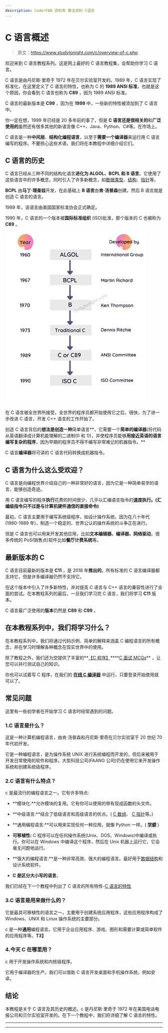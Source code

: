 ```yaml
---
description: CoderFAN 资料库 算法资料 C语言
---
```


# C 语言概述

> 原文：<https://www.studytonight.com/c/overview-of-c.php>

欢迎来到 C 语言教程系列。这是网上最好的 C 语言教程集，会帮助你学习 C 语言。

C 语言是由丹尼斯·里奇于 1972 年在贝尔实验室开发的。1989 年，C 语言实现了标准化，在这里定义了 C 语言的特性，也称为 C 的 **1989 ANSI 标准**，也就是这个原因，你会看到 C 语言也称为 **C89** ，因为 1989 ANSI 标准。

C 语言的最新版本是 **C99** ，因为在 **1999** 中，一些新的特性被添加到了 C 语言中。

你一定在想，1999 年已经是 20 多年前的事了，但是 **C 语言还是很相关的**和**广泛使用的**虽然还有很多其他的新语言像 C++、Java、Python、C#等。在市场上。

C 语言是一种**中间层**、**结构化编程语言**，以至于**需要一个编译器**来运行用 C 语言编写的程序。不要担心这些术语，我们将在本教程中详细介绍它们。

## C 语言的历史

C 语言已经从三种不同的结构化语言**进化为 ALGOL、BCPL 和 B 语言**。它使用了这些语言中的许多概念，同时引入了许多新概念，如[数据类型](https://www.studytonight.com/c/datatype-in-c.php)、[结构](https://www.studytonight.com/c/structures-in-c.php)、[指针](https://www.studytonight.com/c/pointers-in-c.php)等。

**BCPL** 由**马丁·理查兹**开发，在此基础上 **B 语言**由**肯·汤普森**创建。然后 B 语言就是创造 C 语言的语言。

1989 年，该语言由美国国家标准协会正式确定。

1990 年，C 语言的一个版本被**国际标准组织** (ISO)批准，那个版本的 C 也被称为 **C89** 。

![History of C language](img/29332fea9e5b9beb1fa1e6c62f3b5386.png)

在 C 语言被全世界所接受，全世界的程序员都开始使用它之后，很快，为了进一步改进 C 语言，开发 C++ 语言的工作开始了。

创造 C 语言背后的**想法是创造一种**简单语言**，它需要一个**简单的编译器**(将代码从英语翻译成计算机能理解的二进制(0 和 1))，并使程序员能够**用接近英语的语言编写复杂的程序**，因为早期的程序员不得不编写非常难记的机器指令。**

C 语言**编译器**将可读的 C 语言代码转换成机器指令。

## C 语言为什么这么受欢迎？

C 语言是向编程世界介绍自己的一种非常好的语言，因为它是一种简单易学的语言，能够创造奇迹。

用 C 语言编写的程序**执行**花费的时间很少，几乎以汇编语言指令的**速度执行。(汇编级指令只不过是与计算机硬件通信的直接命令)**

最初，C 语言主要用于编写系统级程序，如设计操作系统，因为在八十年代(1980-1989 年)，制造一个稳定的、世界公认的操作系统的斗争正在进行。

但是 C 语言也可以用来开发其他应用，比如**文本编辑器、编译器、网络驱动**，很多传统的 PoS(销售点)软件比如**餐厅计费系统**等。

## 最新版本的 C

C 语言目前最新的版本是 **C11** ，是 2018 年**推出的**。所有标准的 C 语言编译器都支持它，但是许多编译器仍然不支持它。

在这个版本中引入了许多新特性，并对提高 C 语言与 C++ 语言的兼容性进行了全面的尝试。在本教程系列的最后，一旦我们学习完 C 语言，我们将学习 **C11** 版本。

C 语言最广泛使用的**版本**仍然是 **C89** 和 **C99** 。

## 在本教程系列中，我们将学习什么？

在本教程系列中，我们将通过代码示例、简单的解释来涵盖 C 编程语言的所有概念，并在学习时理解各种概念在现实世界中的使用。

除了教程之外，我们还为您提供了丰富的**[【C 程序】](https://www.studytonight.com/c/programs/)****[C 面试 MCQs](https://www.studytonight.com/tests/?subject=c)** ，让您可以并行测试自己的知识。

你也可以试着写 C 程序，在我们的 **[在线 C 编译器](https://www.studytonight.com/code/playground/c/)** 中运行，只要登录开始使用就可以了。

## 常见问题

这里有一些初学者在开始学习 C 语言时经常遇到的问题。

### 1.C 语言是什么？

这是一种计算机编程语言，由肯·汤普森和丹尼斯·里奇在贝尔实验室于 20 世纪 70 年代初开发。

它是一种编程语言，是为操作系统 UNIX 进行系统编程而开发的，但后来被用于开发日常使用的软件和程序。大型科技公司(FAANG 公司)仍在使用它来开发操作系统和创建系统级程序。

### 2.C 语言有什么特点？

c 是最流行的编程语言之一。它有许多特点:

*   **模块化:**允许模块的复用。它有你可以使用的带有现成函数的头文件。

*   **中级语言:**结合了低级语言和高级语言的优点。( [C 数组](https://www.studytonight.com/c/arrays-in-c.php)、 [C 指针](https://www.studytonight.com/c/pointers-in-c.php)等。)

*   **通用编程语言:**可以用来实现任何一种应用，就像 Python 一样。( **[学蟒](https://www.studytonight.com/python/)** )

*   **可移植性:** C 程序可以在任何操作系统(Unix、DOS、Windows)中编译或执行。你可以在 Windows 中编译这个程序，然后在 Unix 机器上运行它，它会毫无问题地运行。

*   **强大的编程语言:**是一种非常高效、强大的编程语言。最好用于[数据结构](https://www.studytonight.com/data-structures/)和设计系统软件。

*   **C 是区分大小写的语言**。

我们已经在下一个教程中列出了 C 语言的所有特性-[C 语言的特性](https://www.studytonight.com/c/features-of-c.php)

### 3.C 语言是用来做什么的？

它是最具可移植性的语言之一，主要用于创建系统应用程序，这些应用程序构成了 Windows、UNIX 和 Linux 操作系统的主要部分。

c 是一种**通用**编程语言。它用于企业应用程序、游戏、图形和需要计算或简单软件的应用程序等。**T3】**

### 4.今天 C 在哪里用？

c 用于开发操作系统和内核级程序。

它用于编译器的生产。我们可以借助 C 语言开发桌面和手机操作系统，例如安卓。

## 结论

本教程是关于 C 语言及其历史的概述。c 是丹尼斯·里奇于 1972 年在美国电话电报公司和贝尔实验室开发的。在下一个教程中，我们将详细了解 C 语言的特性。

* * *

* * *
